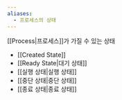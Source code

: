 ```yaml
---
aliases:
  - 프로세스의 상태
---
```

[[Process|프로세스]]가 가질 수 있는 상태
- [[Created State]]
- [[Ready State|대기 상태]]
- [[실행 상태|실행 상태]]
- [[중단 상태|중단 상태]]
- [[종료 상태|종료 상태]]


